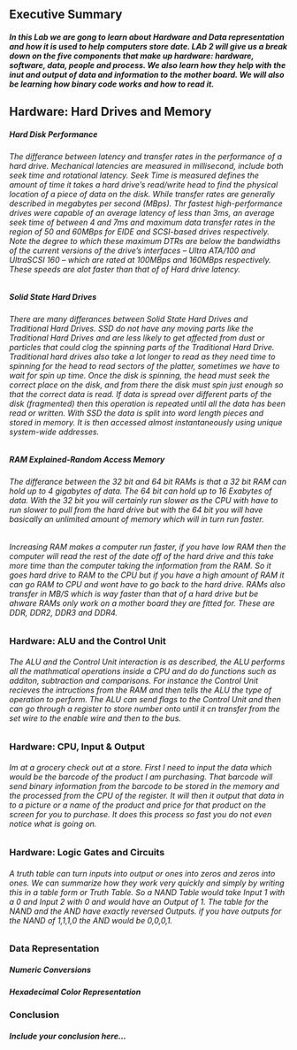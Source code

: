 ## Executive Summary
##### In this Lab we are gong to learn about Hardware and Data representation and how it is used to help computers store date. LAb 2 will give us a break down on the five components that make up hardware: hardware, software, data, people and process. We also learn how they help with the inut and output of data and information to the mother board. We will also be learning how binary code works and how to read it.

## Hardware: Hard Drives and Memory
##### Hard Disk Performance
###### The differance between latency and transfer rates in the performance of a hard drive. Mechanical latencies are measured in millisecond, include both seek time and rotational latency. Seek Time is measured defines the amount of time it takes a hard drive’s read/write head to find the physical location of a piece of data on the disk. While transfer rates are generally described in megabytes per second (MBps). Thr fastest high-performance drives were capable of an average latency of less than 3ms, an average seek time of between 4 and 7ms and maximum data transfer rates in the region of 50 and 60MBps for EIDE and SCSI-based drives respectively. Note the degree to which these maximum DTRs are below the bandwidths of the current versions of the drive’s interfaces – Ultra ATA/100 and UltraSCSI 160 – which are rated at 100MBps and 160MBps respectively. These speeds are alot faster than that of of Hard drive latency.

##### Solid State Hard Drives 
###### There are many differances between Solid State Hard Drives and Traditional Hard Drives. SSD do not have any moving parts like the Traditional Hard Drives and are less likely to get affected from dust or particles that could clog the spinning parts of the Traditional Hard Drive. Traditional hard drives also take a lot longer to read as they need time to spinning for the head to read sectors of the platter, sometimes we have to wait for spin up time. Once the disk is spinning, the head must seek the correct place on the disk, and from there the disk must spin just enough so that the correct data is read. If data is spread over different parts of the disk (fragmented) then this operation is repeated until all the data has been read or written. With SSD the data is split into word length pieces and stored in memory. It is then accessed almost instantaneously using unique system-wide addresses. 

##### RAM Explained-Random Access Memory
###### The differance between the 32 bit and 64 bit RAMs is that a 32 bit RAM can hold up to 4 gigabytes of data. The 64 bit can hold up to 16 Exabytes of data. With the 32 bit you will certainly run slower as the CPU with have to run slower to pull from the hard drive but with the 64 bit you will have basically an unlimited amount of memory which will in turn run faster. 
###### Increasing RAM makes a computer run faster, if you have low RAM then the computer will read the rest of the date off of the hard drive and this take more time than the computer taking the information from the RAM. So it goes hard drive to RAM to the CPU but if you have a high amount of RAM it can go RAM to CPU and wont have to go back to the hard drive. RAMs also transfer in MB/S which is way faster than that of a hard drive but be ahware RAMs only work on a mother board they are fitted for. These are DDR, DDR2, DDR3 and DDR4.

### Hardware: ALU and the Control Unit 
###### The ALU and the Control Unit interaction is as described, the ALU performs all the mathmatical operations inside a CPU and do do functions such as additon, subtraction and comparisons. For instance the Control Unit recieves the intructions from the RAM and then tells the ALU the type of operation to perform. The ALU can send flags to the Control Unit and then can go through a register to store number onto until it cn transfer from the set wire to the enable wire and then to the bus.

### Hardware: CPU, Input & Output 
###### Im at a grocery check out at a store. First I need to input the data which would be the barcode of the product I am purchasing. That barcode will send binary information from the barcode to be stored  in the memory and the processed from the CPU of the register. It will then it output that data in to a picture or a name of the product and price for that product on the screen for you to purchase. It does this process so fast you do not even notice what is going on. 

### Hardware: Logic Gates and Circuits
###### A truth table can turn inputs into output or ones into zeros and zeros into ones. We can summarize how they work very quickly and simply by writing this in a table form or Truth Table. So a NAND Table would take Input 1 with a 0 and Input 2 with 0 and would have an Output of 1. The table for the NAND and the AND have exactly reversed Outputs. if you have outputs for the NAND of 1,1,1,0 the AND would be 0,0,0,1.

### Data Representation
##### Numeric Conversions
##### Hexadecimal Color Representation

### Conclusion
##### Include your conclusion here...
